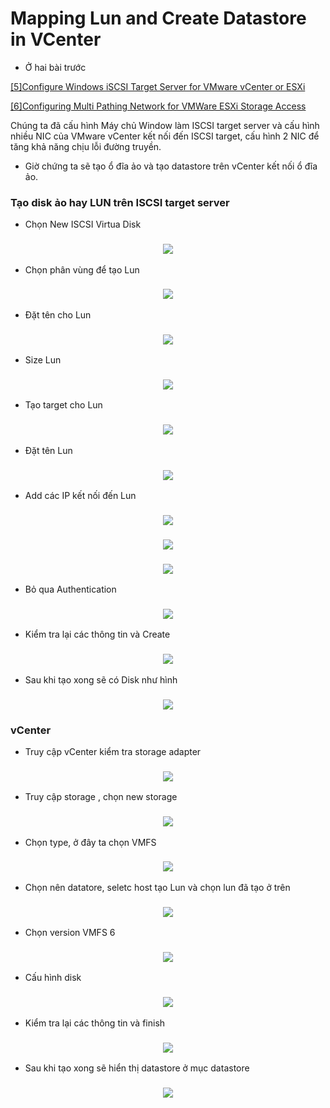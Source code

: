 # Mapping Lun and Create Datastore in VCenter

- Ở hai bài trước

[[5]Configure Windows iSCSI Target Server for VMware vCenter or ESXi](https://github.com/phancong0897/Congphan/blob/master/Vmware/LAB/%5B5%5DConfigure%20Windows%20iSCSI%20Target%20Server%20for%20VMware%20vCenter%20or%20ESXi.md)


[[6]Configuring Multi Pathing Network for VMWare ESXi Storage Access](https://github.com/phancong0897/Congphan/blob/master/Vmware/LAB/%5B6%5DConfiguring%20Multi%20Pathing%20Network%20for%20VMWare%20ESXi%20Storage%20Access.md)

Chúng ta đã cấu hình Máy chủ Window làm ISCSI target server và cấu hình nhiều NIC của VMware vCenter kết nối đến ISCSI target, cấu hình 2 NIC để tăng khả năng chịu lỗi đường truyền.

- Giờ chứng ta sẽ tạo ổ đĩa ảo và tạo datastore trên vCenter kết nối ổ đĩa ảo.

### Tạo disk ảo hay LUN  trên ISCSI target server

- Chọn New ISCSI Virtua Disk

<h3 align="center"><img src="../Images/Datastore/1.png"></h3>

- Chọn phân vùng để tạo Lun

<h3 align="center"><img src="../Images/Datastore/2.png"></h3>

- Đặt tên cho Lun

<h3 align="center"><img src="../Images/Datastore/3.png"></h3>

- Size Lun

<h3 align="center"><img src="../Images/Datastore/4.png"></h3>

- Tạo target cho Lun

<h3 align="center"><img src="../Images/Datastore/5.png"></h3>

- Đặt tên Lun

<h3 align="center"><img src="../Images/Datastore/6.png"></h3>

- Add các IP kết nối đến Lun

<h3 align="center"><img src="../Images/Datastore/7.png"></h3>

<h3 align="center"><img src="../Images/Datastore/8.png"></h3>

<h3 align="center"><img src="../Images/Datastore/9.png"></h3>

- Bỏ qua Authentication 

<h3 align="center"><img src="../Images/Datastore/10.png"></h3>

- Kiểm tra lại các thông tin và Create

<h3 align="center"><img src="../Images/Datastore/11.png"></h3>

- Sau khi tạo xong sẽ có Disk như hình

<h3 align="center"><img src="../Images/Datastore/12.png"></h3>

### vCenter

- Truy cập vCenter kiểm tra storage adapter

<h3 align="center"><img src="../Images/Datastore/13.png"></h3>

- Truy cập storage , chọn new storage

<h3 align="center"><img src="../Images/Datastore/14.png"></h3>

- Chọn type, ở đây ta chọn VMFS

<h3 align="center"><img src="../Images/Datastore/15.png"></h3>

- Chọn nên datatore, seletc host tạo Lun và chọn lun đã tạo ở trên

<h3 align="center"><img src="../Images/Datastore/16.png"></h3>

- Chọn version VMFS 6

<h3 align="center"><img src="../Images/Datastore/17.png"></h3>

- Cấu hình disk

<h3 align="center"><img src="../Images/Datastore/18.png"></h3>

- Kiểm tra lại các thông tin và finish

<h3 align="center"><img src="../Images/Datastore/19.png"></h3>

- Sau khi tạo xong sẽ hiển thị datastore ở mục datastore

<h3 align="center"><img src="../Images/Datastore/20.png"></h3>


